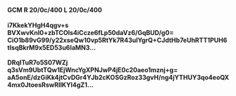 #### GCM R 20/0c/400 L 20/0c/400
**i7KkekYHgH4qgv+s**<br/>**BVXwvKnl0+zbTCOls4iCcze6fLp50daVz6/GqBUD/g0=**<br/>**CiO1b89vG99/y22xseQw10vp5RtYk7R43ulYgrQ+CJdtHb7eUhRTT1PUH6tIsqBkrM9x5ED53u6IaMN3...**<br/><br/>
**DRqITuR7o5S07WZj**<br/>**q3sVm9UbtTQw1EjWncYgXPNJwP4jE0c20aeo1mznj+g=**<br/>**aA5onE/dzGiKk4jtCvDGr4YJb2cKOSGzRoz33gvH/ng4jYTHUY3qo4eoQX4mx0JtoesRswRlIKYl4gZ1...**